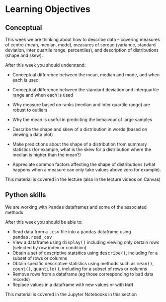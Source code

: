 # Learning Objectives

## Conceptual

This week we are thinking about how to describe data – covering measures of centre (mean, median, mode), measures of spread (variance, standard deviation, inter quartile range, percentiles), and description of distributions (shape and skew).

After this week you should understand:

* Conceptual difference between the mean, median and mode, and when each is used
* Conceptual difference between the standard deviation and interquartile range and when each is used
* Why measure based on ranks (median and inter quartile range) are robust to outliers
* Why the mean is useful in predicting the behaivour of large samples

* Describe the shape and skew of a distribution in words (based on viewing a data plot)
* Make predictions about the shape of a distribution from summary statistics (for example, what is the skew for a distribution where the median is higher than the mean?)
* Appreciate common factors affecting the shape of distributions (what happens when a measure can only take values above zero for example). 

This material is covered in the lecture (also in the lecture videos on Canvas)

## Python skills

We are working with <tt>Pandas</tt> dataframes and some of the associated methods

After this week you should be able to:

* Read data from a <tt>.csv</tt> file into a <tt>pandas</tt> dataframe using <tt>pandas.read_csv</tt>
* View a dataframe using <tt>display()</tt> including viewing only certain rows (selected by row index or condition)
* Obtain a set of descriptive statsitics using <tt>describe()</tt>, including for a subset of rows or columns
* Obtain specific descriptive statistics using methods such as <tt>mean()</tt>, <tt>count()</tt>, <tt>quantile()</tt>, including for a subset of rows or columns
* Remove rows from a dataframe (eg those corresponding to bad data records)
* Replace values in a dataframe with new values or with <tt>NaN</tt>

This material is covered in the Jupyter Notebooks in this section
